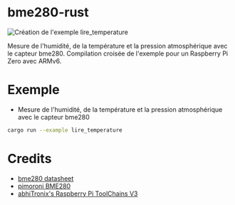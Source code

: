 # bme280-rust

![Création de l'exemple lire_temperature](https://github.com/ftmazzone/bme280-rust/actions/workflows/construction/badge.svg)

Mesure de l'humidité, de la température et la pression atmosphérique avec le capteur bme280.
Compilation croisée de l'exemple pour un Raspberry Pi Zero avec ARMv6.

# Exemple 

- Mesure de l'humidité, de la température et la pression atmosphérique avec le capteur bme280

```bash
cargo run --example lire_temperature
```

# Credits

* [bme280 datasheet](https://www.bosch-sensortec.com/media/boschsensortec/downloads/datasheets/bst-bme280-ds002.pdf)
* [pimoroni BME280](https://github.com/pimoroni/bme280-python)
* [abhiTronix's Raspberry Pi ToolChains V3](https://github.com/abhiTronix/raspberry-pi-cross-compilers)

